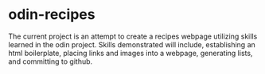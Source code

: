 # odin-recipes
The current project is an attempt to create a recipes webpage utilizing skills learned in the odin project. Skills demonstrated will include, establishing an html boilerplate, placing links and images into a webpage, generating lists, and committing to github.